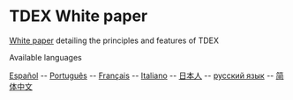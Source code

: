 # TDEX White paper

[White paper](https://github.com/TDex-network/whitepaper/blob/main/TDEXWP_V1.md) detailing the principles and features of TDEX

Available languages 

[Español](https://github.com/TDex-network/whitepaper/tree/main/es) -- [Português](https://github.com/TDex-network/whitepaper/tree/main/pt) -- [Français](https://github.com/TDex-network/whitepaper/tree/main/fr) -- [Italiano](https://github.com/TDex-network/whitepaper/tree/main/it) -- [日本人](https://github.com/TDex-network/whitepaper/tree/main/ja) -- [русский язык](https://github.com/TDex-network/whitepaper/tree/main/ru) -- [简体中文](https://github.com/TDex-network/whitepaper/tree/main/zh)